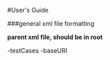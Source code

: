 #User's Guide

###general xml file formatting

**parent xml file, should be in root**

-testCases
  -baseURI
